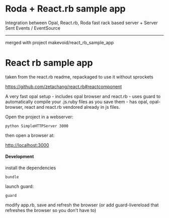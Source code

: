 # Roda + React.rb sample app

Integration between Opal, React.rb, Roda fast rack based server + Server Sent Events / EventSource

----

merged with project makevoid/react_rb_sample_app

# React rb sample app

taken from the react.rb readme, repackaged to use it without sprockets

https://github.com/zetachang/react.rb#reactcomponent


A very fast opal setup - includes opal browser and react.rb - uses guard to automatically compile your .js.ruby files as you save them - has opal, opal-browser, react and react.rb vendored already in js files.

Open the project in a webserver:

    python SimpleHTTPServer 3000


then open a browser at:

<http://localhost:3000>


#### Development

install the dependencies

    bundle


launch guard:

    guard


modify app.rb, save and refresh the browser
(or add guard-livereload that refreshes the browser so you don't have to)
